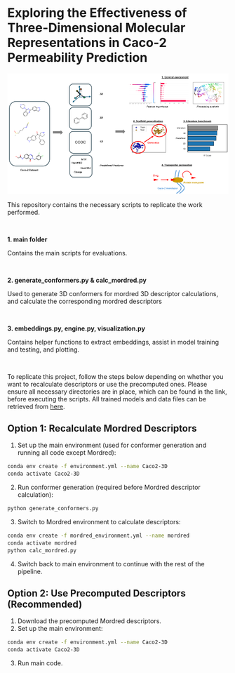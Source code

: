 # Exploring the Effectiveness of Three-Dimensional Molecular Representations in Caco-2 Permeability Prediction

![image_alt](https://github.com/ngpb99/Exploring-3D-Representations-For-Caco2-Permeability/blob/67bad9089b9a898a9369b3f37c48fdc75c2b459c/graphic.png)

This repository contains the necessary scripts to replicate the work performed.

<br>

**1. main folder**

Contains the main scripts for evaluations.

<br>

**2. generate_conformers.py & calc_mordred.py**

Used to generate 3D conformers for mordred 3D descriptor calculations, and calculate the corresponding mordred descriptors

<br>

**3. embeddings.py, engine.py, visualization.py**

Contains helper functions to extract embeddings, assist in model training and testing, and plotting.

<br>

To replicate this project, follow the steps below depending on whether you want to recalculate descriptors or use the precomputed ones. Please ensure all necessary directories are in place, which can be found in the link, before executing the scripts. All trained models and data files can be retrieved from [here](https://entuedu-my.sharepoint.com/:u:/g/personal/png032_e_ntu_edu_sg/EfuBqrkrc3hDklD00W2TkY4BDps-7Cp6A07n3BwpGBRPOg?e=NDboZU).
## Option 1: Recalculate Mordred Descriptors
1. Set up the main environment (used for conformer generation and running all code except Mordred):
```bash
conda env create -f environment.yml --name Caco2-3D
conda activate Caco2-3D
```
2. Run conformer generation (required before Mordred descriptor calculation):
```bash
python generate_conformers.py
```
3. Switch to Mordred environment to calculate descriptors:
```bash
conda env create -f mordred_environment.yml --name mordred
conda activate mordred
python calc_mordred.py
```
4. Switch back to main environment to continue with the rest of the pipeline.

## Option 2: Use Precomputed Descriptors (Recommended)
1. Download the precomputed Mordred descriptors.
2. Set up the main environment:
```bash
conda env create -f environment.yml --name Caco2-3D
conda activate Caco2-3D
```
3. Run main code.
